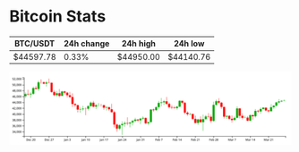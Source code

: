 # Bitcoin Stats

BTC/USDT|24h change|24h high|24h low|
|---|---|---|---|
|$44597.78|0.33%|$44950.00|$44140.76|

<img src="./chart.svg">
